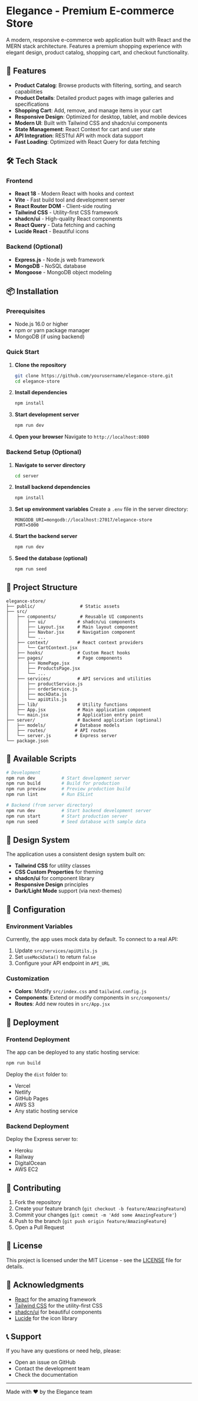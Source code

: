 
# Elegance - Premium E-commerce Store

A modern, responsive e-commerce web application built with React and the MERN stack architecture. Features a premium shopping experience with elegant design, product catalog, shopping cart, and checkout functionality.

## 🚀 Features

- **Product Catalog**: Browse products with filtering, sorting, and search capabilities
- **Product Details**: Detailed product pages with image galleries and specifications
- **Shopping Cart**: Add, remove, and manage items in your cart
- **Responsive Design**: Optimized for desktop, tablet, and mobile devices
- **Modern UI**: Built with Tailwind CSS and shadcn/ui components
- **State Management**: React Context for cart and user state
- **API Integration**: RESTful API with mock data support
- **Fast Loading**: Optimized with React Query for data fetching

## 🛠️ Tech Stack

### Frontend
- **React 18** - Modern React with hooks and context
- **Vite** - Fast build tool and development server
- **React Router DOM** - Client-side routing
- **Tailwind CSS** - Utility-first CSS framework
- **shadcn/ui** - High-quality React components
- **React Query** - Data fetching and caching
- **Lucide React** - Beautiful icons

### Backend (Optional)
- **Express.js** - Node.js web framework
- **MongoDB** - NoSQL database
- **Mongoose** - MongoDB object modeling

## 📦 Installation

### Prerequisites
- Node.js 16.0 or higher
- npm or yarn package manager
- MongoDB (if using backend)

### Quick Start

1. **Clone the repository**
   ```bash
   git clone https://github.com/yourusername/elegance-store.git
   cd elegance-store
   ```

2. **Install dependencies**
   ```bash
   npm install
   ```

3. **Start development server**
   ```bash
   npm run dev
   ```

4. **Open your browser**
   Navigate to `http://localhost:8080`

### Backend Setup (Optional)

1. **Navigate to server directory**
   ```bash
   cd server
   ```

2. **Install backend dependencies**
   ```bash
   npm install
   ```

3. **Set up environment variables**
   Create a `.env` file in the server directory:
   ```env
   MONGODB_URI=mongodb://localhost:27017/elegance-store
   PORT=5000
   ```

4. **Start the backend server**
   ```bash
   npm run dev
   ```

5. **Seed the database (optional)**
   ```bash
   npm run seed
   ```

## 📁 Project Structure

```
elegance-store/
├── public/                 # Static assets
├── src/
│   ├── components/         # Reusable UI components
│   │   ├── ui/            # shadcn/ui components
│   │   ├── Layout.jsx     # Main layout component
│   │   ├── Navbar.jsx     # Navigation component
│   │   └── ...
│   ├── context/           # React context providers
│   │   └── CartContext.jsx
│   ├── hooks/             # Custom React hooks
│   ├── pages/             # Page components
│   │   ├── HomePage.jsx
│   │   ├── ProductsPage.jsx
│   │   └── ...
│   ├── services/          # API services and utilities
│   │   ├── productService.js
│   │   ├── orderService.js
│   │   ├── mockData.js
│   │   └── apiUtils.js
│   ├── lib/               # Utility functions
│   ├── App.jsx            # Main application component
│   └── main.jsx           # Application entry point
├── server/                # Backend application (optional)
│   ├── models/           # Database models
│   ├── routes/           # API routes
│   └── server.js         # Express server
└── package.json
```

## 🧪 Available Scripts

```bash
# Development
npm run dev          # Start development server
npm run build        # Build for production
npm run preview      # Preview production build
npm run lint         # Run ESLint

# Backend (from server directory)
npm run dev          # Start backend development server
npm run start        # Start production server
npm run seed         # Seed database with sample data
```

## 🎨 Design System

The application uses a consistent design system built on:
- **Tailwind CSS** for utility classes
- **CSS Custom Properties** for theming
- **shadcn/ui** for component library
- **Responsive Design** principles
- **Dark/Light Mode** support (via next-themes)

## 🔧 Configuration

### Environment Variables
Currently, the app uses mock data by default. To connect to a real API:

1. Update `src/services/apiUtils.js`
2. Set `useMockData()` to return `false`
3. Configure your API endpoint in `API_URL`

### Customization
- **Colors**: Modify `src/index.css` and `tailwind.config.js`
- **Components**: Extend or modify components in `src/components/`
- **Routes**: Add new routes in `src/App.jsx`

## 🚀 Deployment

### Frontend Deployment
The app can be deployed to any static hosting service:

```bash
npm run build
```

Deploy the `dist` folder to:
- Vercel
- Netlify
- GitHub Pages
- AWS S3
- Any static hosting service

### Backend Deployment
Deploy the Express server to:
- Heroku
- Railway
- DigitalOcean
- AWS EC2

## 🤝 Contributing

1. Fork the repository
2. Create your feature branch (`git checkout -b feature/AmazingFeature`)
3. Commit your changes (`git commit -m 'Add some AmazingFeature'`)
4. Push to the branch (`git push origin feature/AmazingFeature`)
5. Open a Pull Request

## 📝 License

This project is licensed under the MIT License - see the [LICENSE](LICENSE) file for details.

## 🙏 Acknowledgments

- [React](https://reactjs.org/) for the amazing framework
- [Tailwind CSS](https://tailwindcss.com/) for the utility-first CSS
- [shadcn/ui](https://ui.shadcn.com/) for beautiful components
- [Lucide](https://lucide.dev/) for the icon library

## 📞 Support

If you have any questions or need help, please:
- Open an issue on GitHub
- Contact the development team
- Check the documentation

---

Made with ❤️ by the Elegance team
